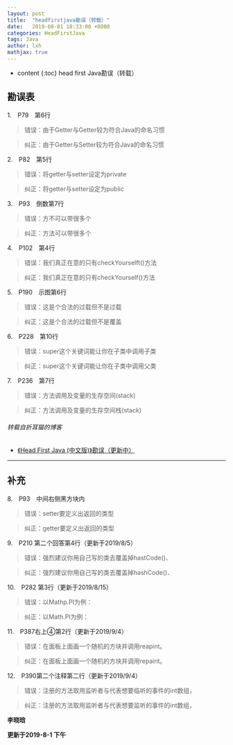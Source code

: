 ```yaml
---
layout: post
title:  "headfirstjava勘误（转载）"
date:   2019-08-01 18:33:00 +0800
categories: HeadFirstJava
tags: Java 
author: lxh
mathjax: true
---
```


* content
{:toc}
head first Java勘误（转载）



## 勘误表
1.　P79　第6行
>错误：由于Getter与Getter较为符合Java的命名习惯

>纠正：由于Getter与Setter较为符合Java的命名习惯
 
2.　P82　第5行
> 错误：将getter与setter设定为private

> 纠正：将getter与setter设定为public

 
3.　P93　倒数第7行
> 错误：方不可以带很多个

> 纠正：方法可以带很多个
 
4.　P102　第4行
> 错误：我们真正在意的只有checkYourselft()方法

> 纠正：我们真正在意的只有checkYourself()方法

5.　P190　示图第6行
> 错误：这是个合法的过载但不是过载

> 纠正：这是个合法的过载但不是覆盖
 
6.　P228　第10行
> 错误：super这个关键词能让你在子类中调用子类

> 纠正：super这个关键词能让你在子类中调用父类
 
7.　P236　第7行
> 错误：方法调用及变量的生存空间(stack)

> 纠正：方法调用及变量的生存空间栈(stack)

###### 转载自折耳猫的博客
* [《Head First Java (中文版)》勘误（更新中）](http://blog.sina.com.cn/s/blog_563880ad0100097j.html)

---

## 补充

8.　P93　中间右侧黑方块内
> 错误：setter要定义出返回的类型

> 纠正：getter要定义出返回的类型

9.　P210 第二个回答第4行（更新于2019/8/5）
> 错误：强烈建议你用自己写的类去覆盖掉hastCode()、

> 纠正：强烈建议你用自己写的类去覆盖掉hashCode()、

10.　P282 第3行（更新于2019/8/15）
> 错误：以Mathp.PI为例：

> 纠正：以Math.PI为例：

11.　P387右上④第2行（更新于2019/9/4）
> 错误：在面板上面画一个随机的方块并调用reapint。

> 纠正：在面板上面画一个随机的方块并调用repaint。

12.　P390第二个注释第二行（更新于2019/9/4）
> 错误：注册的方法取用监听者与代表想要临听的事件的int数组，

> 纠正：注册的方法取用监听者与代表想要监听的事件的int数组，


**李晓晗**

**更新于2019-8-1 下午**

